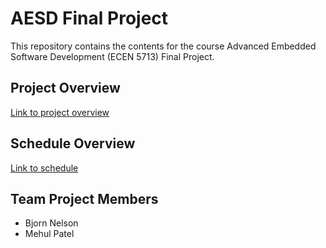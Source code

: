 # AESD Final Project
This repository contains the contents for the course Advanced Embedded Software Development (ECEN 5713) Final Project.

## Project Overview
[Link to project overview](https://github.com/cu-ecen-aeld/final-project-MehulCUB/wiki/Overview)

## Schedule Overview
[Link to schedule](https://github.com/cu-ecen-aeld/final-project-MehulCUB/wiki/Schedule-Page)


## Team Project Members
* Bjorn Nelson
* Mehul Patel




